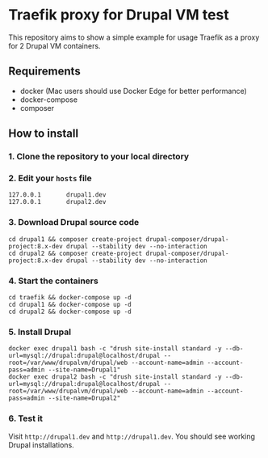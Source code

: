 # Traefik proxy for Drupal VM test

This repository aims to show a simple example for usage Traefik as a proxy for 2 Drupal VM containers.

## Requirements

  - docker (Mac users should use Docker Edge for better performance)
  - docker-compose
  - composer

## How to install

### 1. Clone the repository to your local directory

### 2. Edit your `hosts` file

```
127.0.0.1       drupal1.dev
127.0.0.1       drupal2.dev
```

### 3. Download Drupal source code

```
cd drupal1 && composer create-project drupal-composer/drupal-project:8.x-dev drupal --stability dev --no-interaction
cd drupal2 && composer create-project drupal-composer/drupal-project:8.x-dev drupal --stability dev --no-interaction
```

### 4. Start the containers

```
cd traefik && docker-compose up -d
cd drupal1 && docker-compose up -d
cd drupal2 && docker-compose up -d
```

### 5. Install Drupal

```
docker exec drupal1 bash -c "drush site-install standard -y --db-url=mysql://drupal:drupal@localhost/drupal --root=/var/www/drupalvm/drupal/web --account-name=admin --account-pass=admin --site-name=Drupal1"
docker exec drupal2 bash -c "drush site-install standard -y --db-url=mysql://drupal:drupal@localhost/drupal --root=/var/www/drupalvm/drupal/web --account-name=admin --account-pass=admin --site-name=Drupal2"
```

### 6. Test it

Visit `http://drupal1.dev` and `http://drupal1.dev`. You should see working Drupal installations.
